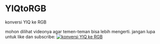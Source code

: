 # YIQtoRGB
konversi YIQ ke RGB

mohon dilihat videonya agar temen-teman bisa lebih mengerti. jangan lupa untuk like dan subscribe:
[![konversi YIQ ke RGB](https://img.youtube.com/vi/mZ9bx0K0sbc/0.jpg)](https://www.youtube.com/watch?v=mZ9bx0K0sbc)
